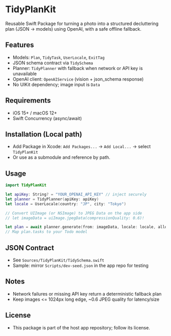 # TidyPlanKit

Reusable Swift Package for turning a photo into a structured decluttering plan (JSON → models) using OpenAI, with a safe offline fallback.

## Features
- Models: `Plan`, `TidyTask`, `UserLocale`, `ExitTag`
- JSON schema contract via `TidySchema`
- Planner: `TidyPlanner` with fallback when network or API key is unavailable
- OpenAI client: `OpenAIService` (vision + json_schema response)
- No UIKit dependency; image input is `Data`

## Requirements
- iOS 15+ / macOS 12+
- Swift Concurrency (async/await)

## Installation (Local path)
- Add Package in Xcode: `Add Packages...` → `Add Local...` → select `TidyPlanKit`
- Or use as a submodule and reference by path.

## Usage
```swift
import TidyPlanKit

let apiKey: String? = "YOUR_OPENAI_API_KEY" // inject securely
let planner = TidyPlanner(apiKey: apiKey)
let locale = UserLocale(country: "JP", city: "Tokyo")

// Convert UIImage (or NSImage) to JPEG Data on the app side
// let imageData = uiImage.jpegData(compressionQuality: 0.6)!

let plan = await planner.generate(from: imageData, locale: locale, allowNetwork: true)
// Map plan.tasks to your Todo model
```

## JSON Contract
- See `Sources/TidyPlanKit/TidySchema.swift`
- Sample: mirror `Scripts/dev-seed.json` in the app repo for testing

## Notes
- Network failures or missing API key return a deterministic fallback plan
- Keep images <= 1024px long edge, ~0.6 JPEG quality for latency/size

## License
- This package is part of the host app repository; follow its license.

